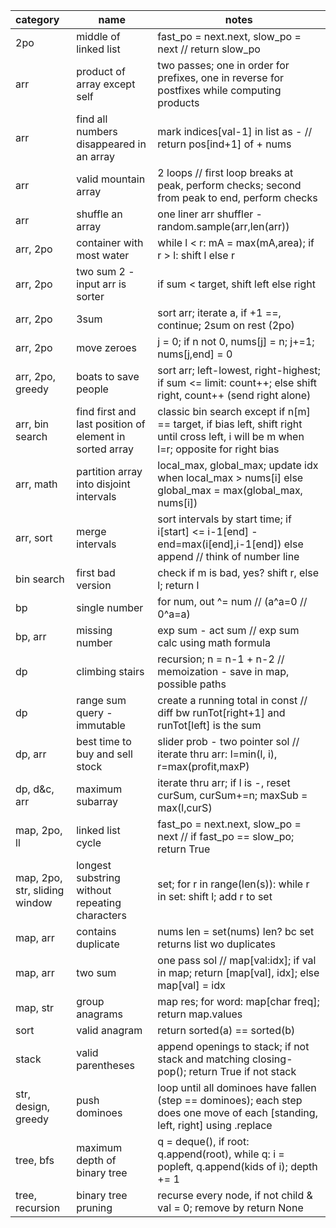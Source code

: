 | category                      | name                                                    | notes                                                                                                                                  |
| :------------------------------ | --------------------------------------------------------- | ---------------------------------------------------------------------------------------------------------------------------------------- |
| 2po                           | middle of linked list                                   | fast_po = next.next, slow_po = next // return slow_po                                                                                  |
| arr                           | product of array except self                            | two passes; one in order for prefixes, one in reverse for postfixes while computing products                                           |
| arr                           | find all numbers disappeared in an array                | mark indices[val-1] in list as - // return pos[ind+1] of + nums                                                                        |
| arr                           | valid mountain array                                    | 2 loops // first loop breaks at peak, perform checks; second from peak to end, perform checks                                          |
| arr                           | shuffle an array                                        | one liner arr shuffler - random.sample(arr,len(arr))                                                                                   |
| arr, 2po                      | container with most water                               | while l < r: mA = max(mA,area); if r > l: shift l else r                                                                               |
| arr, 2po                      | two sum 2 - input arr is sorter                         | if sum < target, shift left else right                                                                                                 |
| arr, 2po                      | 3sum                                                    | sort arr; iterate a, if +1 ==, continue; 2sum on rest (2po)                                                                            |
| arr, 2po                      | move zeroes                                             | j = 0; if n not 0, nums[j] = n; j+=1; nums[j,end] = 0                                                                                  |
| arr, 2po, greedy              | boats to save people                                    | sort arr; left-lowest, right-highest; if sum <= limit: count++; else shift right, count++ (send right alone)                           |
| arr, bin search               | find first and last position of element in sorted array | classic bin search except if n[m] == target, if bias left, shift right until cross left, i will be m when l=r; opposite for right bias |
| arr, math                     | partition array into disjoint intervals                 | local_max, global_max; update idx when local_max > nums[i] else global_max = max(global_max, nums[i])                                  |
| arr, sort                     | merge intervals                                         | sort intervals by start time; if i[start] <= i-1[end] - end=max(i[end],i-1[end]) else append // think of number line                   |
| bin search                    | first bad version                                       | check if m is bad, yes? shift r, else l; return l                                                                                      |
| bp                            | single number                                           | for num, out ^= num // (a^a=0 // 0^a=a)                                                                                                |
| bp, arr                       | missing number                                          | exp sum - act sum // exp sum calc using math formula                                                                                   |
| dp                            | climbing stairs                                         | recursion; n = n-1 + n-2 // memoization - save in map, possible paths                                                                  |
| dp                            | range sum query - immutable                             | create a running total in const // diff bw runTot[right+1] and runTot[left] is the sum                                                 |
| dp, arr                       | best time to buy and sell stock                         | slider prob - two pointer sol // iterate thru arr: l=min(l, i), r=max(profit,maxP)                                                     |
| dp, d&c, arr                  | maximum subarray                                        | iterate thru arr; if l is -, reset curSum, curSum+=n; maxSub = max(l,curS)                                                             |
| map, 2po, ll                  | linked list cycle                                       | fast_po = next.next, slow_po = next // if fast_po == slow_po; return True                                                              |
| map, 2po, str, sliding window | longest substring without repeating characters          | set; for r in range(len(s)): while r in set: shift l; add r to set                                                                     |
| map, arr                      | contains duplicate                                      | nums len = set(nums) len? bc set returns list wo duplicates                                                                            |
| map, arr                      | two sum                                                 | one pass sol // map[val:idx]; if val in map; return [map[val], idx]; else map[val] = idx                                               |
| map, str                      | group anagrams                                          | map res; for word: map[char freq]; return map.values                                                                                   |
| sort                          | valid anagram                                           | return sorted(a) == sorted(b)                                                                                                          |
| stack                         | valid parentheses                                       | append openings to stack; if not stack and matching closing- pop(); return True if not stack                                           |
| str, design, greedy           | push dominoes                                           | loop until all dominoes have fallen (step == dominoes); each step does one move of each [standing, left, right] using .replace         |
| tree, bfs                     | maximum depth of binary tree                            | q = deque(), if root: q.append(root), while q: i = popleft, q.append(kids of i); depth += 1                                            |
| tree, recursion               | binary tree pruning                                     | recurse every node, if not child & val = 0; remove by return None                                                                      |
